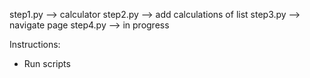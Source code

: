 step1.py --> calculator
step2.py --> add calculations of list
step3.py --> navigate page
step4.py --> in progress

Instructions:
- Run scripts